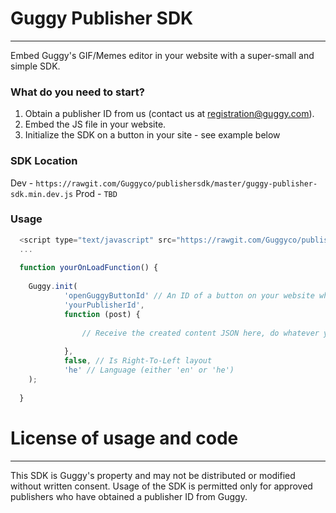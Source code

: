 # Guggy Publisher SDK
-------------------

Embed Guggy's GIF/Memes editor in your website with a super-small and simple SDK.

### What do you need to start?

1. Obtain a publisher ID from us (contact us at registration@guggy.com).
2. Embed the JS file in your website.
3. Initialize the SDK on a button in your site - see example below

### SDK Location
 Dev - ```https://rawgit.com/Guggyco/publishersdk/master/guggy-publisher-sdk.min.dev.js```
 Prod - ```TBD```
 
### Usage

```js
  <script type="text/javascript" src="https://rawgit.com/Guggyco/publishersdk/master/guggy-publisher-sdk.min.dev.js"></script>
  ...
  
  function yourOnLoadFunction() {
  
    Guggy.init(
            'openGuggyButtonId' // An ID of a button on your website which will trigger Guggy to open,
            'yourPublisherId',
            function (post) {
  
                // Receive the created content JSON here, do whatever you'd like with it.
  
            },
            false, // Is Right-To-Left layout
            'he' // Language (either 'en' or 'he')
    );
  
  }

```


# License of usage and code
---------------------------
This SDK is Guggy's property and may not be distributed or modified without written consent.
Usage of the SDK is permitted only for approved publishers who have obtained a publisher ID from Guggy.
